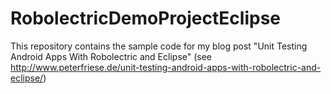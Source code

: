 RobolectricDemoProjectEclipse
=============================

This repository contains the sample code for my blog post "Unit Testing Android Apps With Robolectric and Eclipse" (see http://www.peterfriese.de/unit-testing-android-apps-with-robolectric-and-eclipse/)
